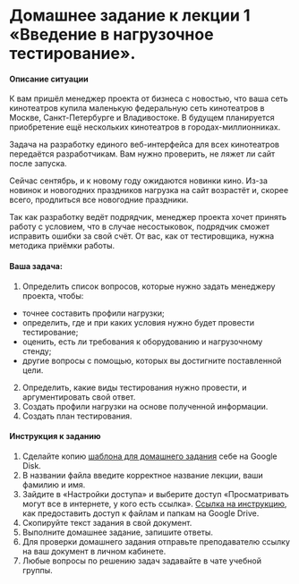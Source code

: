 # Домашнее задание к лекции 1 «Введение в нагрузочное тестирование».

#### Описание ситуации

К вам пришёл менеджер проекта от бизнеса с новостью, что ваша сеть кинотеатров купила маленькую федеральную сеть кинотеатров в Москве, Санкт-Петербурге и Владивостоке. В будущем планируется приобретение ещё нескольких кинотеатров в городах-миллионниках. 

Задача на разработку единого веб-интерфейса для всех кинотеатров передаётся разработчикам. Вам нужно проверить, не ляжет ли сайт после запуска.

Сейчас сентябрь, и к новому году ожидаются новинки кино. Из-за новинок и новогодних праздников нагрузка на сайт возрастёт и, скорее всего, продлиться все новогодние праздники. 

Так как разработку ведёт подрядчик, менеджер проекта хочет принять работу с условием, что в случае несостыковок, подрядчик сможет исправить ошибки за свой счёт. От вас, как от тестировщика, нужна методика приёмки работы.

#### Ваша задача:

1. Определить список вопросов, которые нужно задать менеджеру проекта, чтобы:
* точнее составить профили нагрузки;
* определить, где и при каких условия нужно будет провести тестирование;
* оценить, есть ли требования к оборудованию и нагрузочному стенду;
* другие вопросы с помощью, которых вы достигните поставленной цели.

2. Определить, какие виды тестирования нужно провести, и аргументировать свой ответ.
3. Создать профили нагрузки на основе полученной информации.
4. Создать план тестирования.

#### Инструкция к заданию

1. Сделайте копию [шаблона для домашнего задания](https://docs.google.com/document/d/1Xn8tNcsbaKHoGyoHj3mf3TAfZBE6IxIRhwsbjgB2fE8/edit?usp=sharing) себе на Google Disk.
2. В названии файла введите корректное название лекции, ваши фамилию и имя.
3. Зайдите в «Настройки доступа» и выберите доступ «Просматривать могут все в интернете, у кого есть ссылка». [Ссылка на инструкцию](https://support.google.com/docs/answer/2494822?hl=ru&co=GENIE.Platform%3DDesktop), как предоставить доступ к файлам и папкам на Google Drive.
4. Скопируйте текст задания в свой документ.
5. Выполните домашнее задание, запишите ответы.
6. Для проверки домашнего задания отправьте преподавателю ссылку на ваш документ в личном кабинете.
7. Любые вопросы по решению задач задавайте в чате учебной группы.
